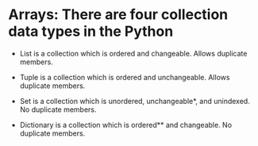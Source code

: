 # Arrays: There are four collection data types in the Python

- List is a collection which is ordered and changeable. Allows duplicate members.

- Tuple is a collection which is ordered and unchangeable. Allows duplicate members.

- Set is a collection which is unordered, unchangeable*, and unindexed. No duplicate members.

- Dictionary is a collection which is ordered** and changeable. No duplicate members.

